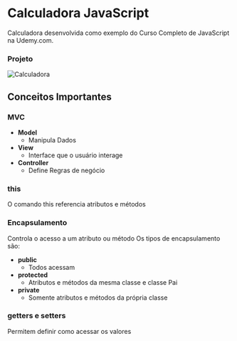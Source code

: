 # Calculadora JavaScript

Calculadora desenvolvida como exemplo do Curso Completo de JavaScript na Udemy.com.

### Projeto
![Calculadora](https://firebasestorage.googleapis.com/v0/b/hcode-com-br.appspot.com/o/calculadora-hcode.jpg?alt=media&token=5406aa3f-b965-401c-9b4e-654609c78b33)

## Conceitos Importantes
### MVC
- **Model**
  - Manipula Dados
- **View**
  - Interface que o usuário interage
- **Controller**
  - Define Regras de negócio

### this
O comando this referencia atributos e métodos

### Encapsulamento
Controla o acesso a um atributo ou método
Os tipos de encapsulamento são:
- **public**
  - Todos acessam
- **protected**
  - Atributos e métodos da mesma classe e classe Pai
- **private**
  - Somente atributos e métodos da própria classe

### getters e setters
Permitem definir como acessar os valores
